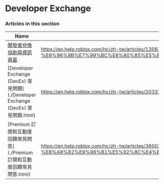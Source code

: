 # Developer Exchange  
### Articles in this section
Name|URL
-|-
[開發者兌換協助與資訊頁面](./開發者兌換協助與資訊頁面.html) |https://en.help.roblox.com/hc/zh-tw/articles/13061189551124-%E9%96%8B%E7%99%BC%E8%80%85%E5%85%8C%E6%8F%9B%E5%8D%94%E5%8A%A9%E8%88%87%E8%B3%87%E8%A8%8A%E9%A0%81%E9%9D%A2
[Developer Exchange (DevEx) 常見問題](./Developer Exchange (DevEx) 常見問題.html) |https://en.help.roblox.com/hc/zh-tw/articles/203314100-Developer-Exchange-DevEx-%E5%B8%B8%E8%A6%8B%E5%95%8F%E9%A1%8C
[Premium 訂閱和互動度回饋常見問答](./Premium 訂閱和互動度回饋常見問答.html) |https://en.help.roblox.com/hc/zh-tw/articles/360039178532-Premium-%E8%A8%82%E9%96%B1%E5%92%8C%E4%BA%92%E5%8B%95%E5%BA%A6%E5%9B%9E%E9%A5%8B%E5%B8%B8%E8%A6%8B%E5%95%8F%E7%AD%94